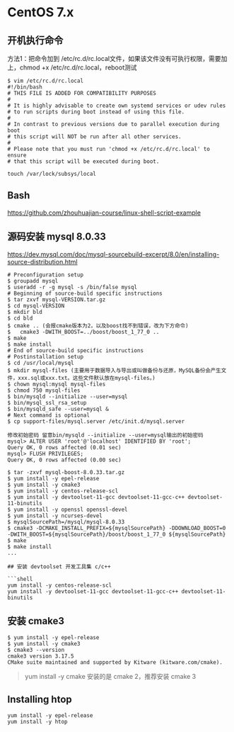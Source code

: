 # CentOS 7.x

## 开机执行命令

方法1：把命令加到 /etc/rc.d/rc.local文件，如果该文件没有可执行权限，需要加上，chmod +x /etc/rc.d/rc.local，reboot测试

```shell
$ vim /etc/rc.d/rc.local
#!/bin/bash
# THIS FILE IS ADDED FOR COMPATIBILITY PURPOSES
#
# It is highly advisable to create own systemd services or udev rules
# to run scripts during boot instead of using this file.
#
# In contrast to previous versions due to parallel execution during boot
# this script will NOT be run after all other services.
#
# Please note that you must run 'chmod +x /etc/rc.d/rc.local' to ensure
# that this script will be executed during boot.

touch /var/lock/subsys/local
```

## Bash

https://github.com/zhouhuajian-course/linux-shell-script-example

## 源码安装 mysql 8.0.33

https://dev.mysql.com/doc/mysql-sourcebuild-excerpt/8.0/en/installing-source-distribution.html

```shell
# Preconfiguration setup
$ groupadd mysql
$ useradd -r -g mysql -s /bin/false mysql
# Beginning of source-build specific instructions
$ tar zxvf mysql-VERSION.tar.gz
$ cd mysql-VERSION
$ mkdir bld
$ cd bld
$ cmake .. (会报cmake版本为2，以及boost找不到错误，改为下方命令)
$   cmake3 -DWITH_BOOST=../boost/boost_1_77_0 ..
$ make
$ make install
# End of source-build specific instructions
# Postinstallation setup
$ cd /usr/local/mysql
$ mkdir mysql-files (主要用于数据导入与导出或叫做备份与还原，MySQL备份会产生文件，xxx.sql或xxx.txt。这些文件默认放在mysql-files。)
$ chown mysql:mysql mysql-files
$ chmod 750 mysql-files
$ bin/mysqld --initialize --user=mysql
$ bin/mysql_ssl_rsa_setup
$ bin/mysqld_safe --user=mysql &
# Next command is optional
$ cp support-files/mysql.server /etc/init.d/mysql.server

修改初始密码 留意bin/mysqld --initialize --user=mysql输出的初始密码
mysql> ALTER USER 'root'@'localhost' IDENTIFIED BY 'root';
Query OK, 0 rows affected (0.01 sec)
mysql> FLUSH PRIVILEGES;
Query OK, 0 rows affected (0.00 sec)
```

```shell
$ tar -zxvf mysql-boost-8.0.33.tar.gz
$ yum install -y epel-release
$ yum install -y cmake3
$ yum install -y centos-release-scl
$ yum install -y devtoolset-11-gcc devtoolset-11-gcc-c++ devtoolset-11-binutils
$ yum install -y openssl openssl-devel  
$ yum install -y ncurses-devel  
$ mysqlSourcePath=/mysql/mysql-8.0.33
$ cmake3 -DCMAKE_INSTALL_PREFIX=${mysqlSourcePath} -DDOWNLOAD_BOOST=0 -DWITH_BOOST=${mysqlSourcePath}/boost/boost_1_77_0 ${mysqlSourcePath}
$ make
$ make install
...

## 安装 devtoolset 开发工具集 c/c++

```shell
yum install -y centos-release-scl
yum install -y devtoolset-11-gcc devtoolset-11-gcc-c++ devtoolset-11-binutils
```

## 安装 cmake3

```shell
$ yum install -y epel-release
$ yum install -y cmake3
$ cmake3 --version
cmake3 version 3.17.5
CMake suite maintained and supported by Kitware (kitware.com/cmake).
```

> yum install -y cmake 安装的是 cmake 2，推荐安装 cmake 3

## Installing htop

```shell
yum install -y epel-release 
yum install -y htop
```

